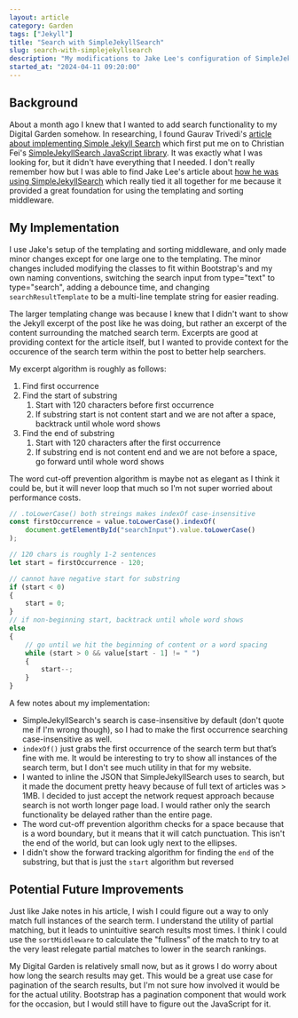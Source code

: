 ```yaml
---
layout: article
category: Garden
tags: ["Jekyll"]
title: "Search with SimpleJekyllSearch"
slug: search-with-simplejekyllsearch
description: "My modifications to Jake Lee's configuration of SimpleJekyllSearch to fit my Digital Garden."
started_at: "2024-04-11 09:20:00"
---
```


## Background

About a month ago I knew that I wanted to add search functionality to my Digital Garden somehow. In researching, I found Gaurav Trivedi's [article about implementing Simple Jekyll Search](https://beingtechnicalwriter.com/jekyllsearch/) which first put me on to Christian Fei's [SimpleJekyllSearch JavaScript library](https://github.com/christian-fei/Simple-Jekyll-Search). It was exactly what I was looking for, but it didn't have everything that I needed. I don't really remember how but I was able to find Jake Lee's article about [how he was using SimpleJekyllSearch](https://blog.jakelee.co.uk/using-simplejekyllsearch-for-easy-and-quick-site-search/) which really tied it all together for me because it provided a great foundation for using the templating and sorting middleware.

## My Implementation

I use Jake's setup of the templating and sorting middleware, and only made minor changes except for one large one to the templating. The minor changes included modifying the classes to fit within Bootstrap's and my own naming conventions, switching the search input from type="text" to type="search", adding a debounce time, and changing `searchResultTemplate` to be a multi-line template string for easier reading.

The larger templating change was because I knew that I didn't want to show the Jekyll excerpt of the post like he was doing, but rather an excerpt of the content surrounding the matched search term. Excerpts are good at providing context for the article itself, but I wanted to provide context for the occurence of the search term within the post to better help searchers.

My excerpt algorithm is roughly as follows:
1. Find first occurrence
2. Find the start of substring
    1. Start with 120 characters before first occurrence
    2. If substring start is not content start and we are not after a space, backtrack until whole word shows
3. Find the end of substring
    1. Start with 120 characters after the first occurrence
    2. If substring end is not content end and we are not before a space, go forward until whole word shows

The word cut-off prevention algorithm is maybe not as elegant as I think it could be, but it will never loop that much so I'm not super worried about performance costs.
```js
// .toLowerCase() both streings makes indexOf case-insensitive
const firstOccurrence = value.toLowerCase().indexOf(
    document.getElementById("searchInput").value.toLowerCase()
);

// 120 chars is roughly 1-2 sentences
let start = firstOccurrence - 120;

// cannot have negative start for substring
if (start < 0)
{
    start = 0;
}
// if non-beginning start, backtrack until whole word shows
else
{
    // go until we hit the beginning of content or a word spacing
    while (start > 0 && value[start - 1] != " ")
    {
        start--;
    }
}
```

A few notes about my implementation:
* SimpleJekyllSearch's search is case-insensitive by default (don't quote me if I'm wrong though), so I had to make the first occurrence searching case-insensitive as well.
* `indexOf()` just grabs the first occurrence of the search term but that’s fine with me. It would be interesting to try to show all instances of the search term, but I don't see much utility in that for my website.
* I wanted to inline the JSON that SimpleJekyllSearch uses to search, but it made the document pretty heavy because of full text of articles was > 1MB. I decided to just accept the network request approach because search is not worth longer page load. I would rather only the search functionality be delayed rather than the entire page.
* The word cut-off prevention algorithm checks for a space because that is a word boundary, but it means that it will catch punctuation. This isn't the end of the world, but can look ugly next to the ellipses.
* I didn't show the forward tracking algorithm for finding the `end` of the substring, but that is just the `start` algorithm but reversed

## Potential Future Improvements

Just like Jake notes in his article, I wish I could figure out a way to only match full instances of the search term. I understand the utility of partial matching, but it leads to unintuitive search results most times. I think I could use the `sortMiddleware` to calculate the "fullness" of the match to try to at the very least relegate partial matches to lower in the search rankings.

My Digital Garden is relatively small now, but as it grows I do worry about how long the search results may get. This would be a great use case for pagination of the search results, but I'm not sure how involved it would be for the actual utility. Bootstrap has a pagination component that would work for the occasion, but I would still have to figure out the JavaScript for it.